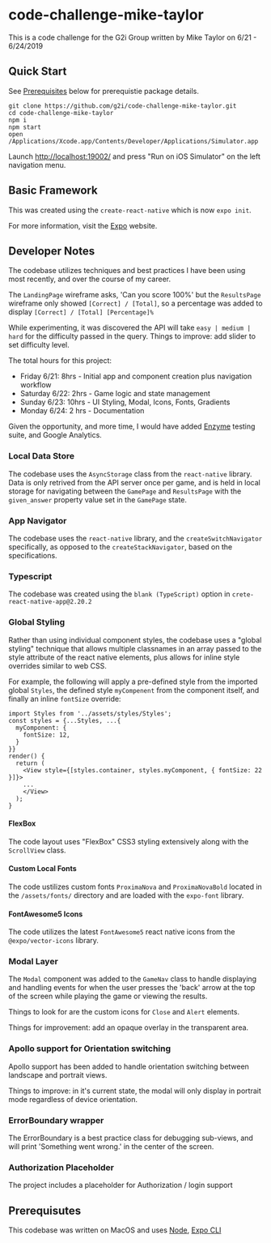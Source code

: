# code-challenge-mike-taylor

This is a code challenge for the G2i Group written by Mike Taylor on 6/21 - 6/24/2019

## Quick Start

See [Prerequisites](#Prerequisites) below for prerequistie package details.

```
git clone https://github.com/g2i/code-challenge-mike-taylor.git
cd code-challenge-mike-taylor
npm i
npm start
open /Applications/Xcode.app/Contents/Developer/Applications/Simulator.app
```

Launch [http://localhost:19002/](http://localhost:19002/) and press "Run on iOS Simulator" on the left navigation menu.

## Basic Framework

This was created using the `create-react-native` which is now `expo init`.

For more information, visit the [Expo](http://expo.io) website.

## Developer Notes

The codebase utilizes techniques and best practices I have been using most recently, and over the course of my career.

The `LandingPage` wireframe asks, 'Can you score 100%' but the `ResultsPage` wireframe only showed `[Correct] / [Total]`, so a percentage was added to display `[Correct] / [Total] [Percentage]%`

While experimenting, it was discovered the API will take `easy | medium | hard` for the difficulty passed in the query. Things to improve: add slider to set difficulty level.

The total hours for this project:
- Friday 6/21: 8hrs - Initial app and component creation plus navigation workflow
- Saturday 6/22: 2hrs - Game logic and state management
- Sunday 6/23: 10hrs - UI Styling, Modal, Icons, Fonts, Gradients
- Monday 6/24: 2 hrs - Documentation

Given the opportunity, and more time, I would have added [Enzyme](https://airbnb.io/enzyme/docs/guides/react-native.html) testing suite, and Google Analytics.

### Local Data Store

The codebase uses the `AsyncStorage` class from the `react-native` library. Data is only retrived from the API server once per game, and is held in local storage for navigating between the `GamePage` and `ResultsPage` with the `given_answer` property value set in the `GamePage` state.

### App Navigator

The codebase uses the `react-native` library, and the `createSwitchNavigator` specifically, as opposed to the `createStackNavigator`, based on the specifications.

### Typescript

The codebase was created using the `blank (TypeScript)` option in `crete-react-native-app@2.20.2`

### Global Styling

Rather than using individual component styles, the codebase uses a "global styling" technique that allows multiple classnames in an array passed to the style attribute of the react native elements, plus allows for inline style overrides similar to web CSS.

For example, the following will apply a pre-defined style from the imported global `Styles`, the defined style `myCompenent` from the component itself, and finally an inline `fontSize` override:

```
import Styles from '../assets/styles/Styles';
const styles = {...Styles, ...{
  myComponent: {
    fontSize: 12,
  }
}}
render() {
  return (
    <View style={[styles.container, styles.myComponent, { fontSize: 22 }]}>
    ...
    </View>
  );
}
```

#### FlexBox

The code layout uses "FlexBox" CSS3 styling extensively along with the `ScrollView` class.

#### Custom Local Fonts

The code ustilizes custom fonts `ProximaNova` and `ProximaNovaBold` located in the `/assets/fonts/` directory and are loaded with the `expo-font` library.

#### FontAwesome5 Icons

The code utilizes the latest `FontAwesome5` react native icons from the `@expo/vector-icons` library.

### Modal Layer

The `Modal` component was added to the `GameNav` class to handle displaying and handling events for when the user presses the 'back' arrow at the top of the screen while playing the game or viewing the results.

Things to look for are the custom icons for `Close` and `Alert` elements.

Things for improvement: add an opaque overlay in the transparent area.

### Apollo support for Orientation switching

Apollo support has been added to handle orientation switching between landscape and portrait views.

Things to improve: in it's current state, the modal will only display in portrait mode regardless of device orientation.

### ErrorBoundary wrapper

The ErrorBoundary is a best practice class for debugging sub-views, and will print 'Something went wrong.' in the center of the screen.

### Authorization Placeholder

The project includes a placeholder for Authorization / login support

## Prerequisutes

This codebase was written on MacOS and uses [Node](), [Expo CLI]()
